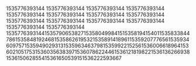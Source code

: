 1535776393144
1535776393144
1535776393144
1535776393144
1535776393144
1535776393144
1535776393144
1535776393144
1535776393144
1535776393144
1535776393144
1535776393144
1535776393144
1535776393144
1535776393144153579065382715358049984151535819415401153583384478615358481924681535862619532153589141896115359207776561535934609757153594902931315359634637981535992215256153600661896415360210517531536035638397153607862244615361218198221536136266938153615062855415361650539151536222593667